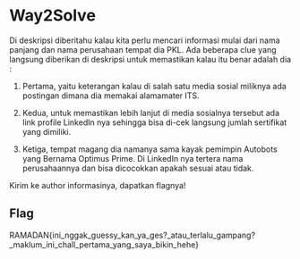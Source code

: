 # Way2Solve

Di deskripsi diberitahu kalau kita perlu mencari informasi mulai dari nama panjang dan nama perusahaan tempat dia PKL. Ada beberapa clue yang langsung diberikan di deskripsi untuk memastikan kalau itu benar adalah dia : 

1. Pertama, yaitu keterangan kalau di salah satu media sosial miliknya ada postingan dimana dia memakai alamamater ITS. 

2. Kedua, untuk memastikan lebih lanjut di media sosialnya tersebut ada link profile LinkedIn nya sehingga bisa di-cek langsung jumlah sertifikat yang dimiliki. 

3. Ketiga, tempat magang dia namanya sama kayak pemimpin Autobots yang Bernama Optimus Prime. Di LinkedIn nya tertera nama perusahaannya dan bisa dicocokkan apakah sesuai atau tidak. 

Kirim ke author informasinya, dapatkan flagnya!

## Flag

RAMADAN{ini_nggak_guessy_kan_ya_ges?_atau_terlalu_gampang?_maklum_ini_chall_pertama_yang_saya_bikin_hehe}